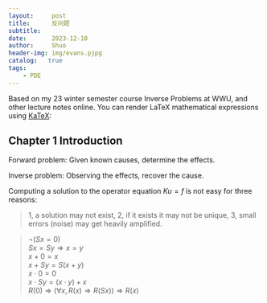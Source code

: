 ```yaml
---
layout:     post
title:      反问题
subtitle:   
date:       2023-12-10
author:     Shuo
header-img: img/evans.pjpg
catalog:   true
tags:
    - PDE
---
```


Based on my 23 winter semester course Inverse Problems at WWU, and other lecture notes online. 
You can render LaTeX mathematical expressions using [KaTeX](https://khan.github.io/KaTeX/):

## Chapter 1 Introduction

Forward problem: Given known causes, determine the effects. 

Inverse problem: Observing the effects, recover the cause. 

Computing a solution to the operator equation $Ku=f$ is not easy for three reasons: 

> 1, a solution may not exist,
> 2, if it exists it may not be unique,
> 3, small errors (noise) may get heavily amplified. 

> $\lnot (S x = 0)$  
> $S x = S y \Rightarrow x = y$  
> $x+0 = x$  
> $x+S y = S(x+y)$  
> $x \cdot 0 = 0$  
> $x \cdot Sy = (x \cdot y) + x$  
> $R(0) \Rightarrow (\forall x, R(x) \Rightarrow R(S x)) \Rightarrow R(x)$
